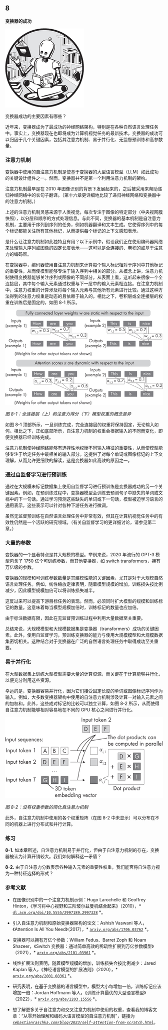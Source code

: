 ## **8**

**变换器的成功**

![Image](img/common.jpg)

变换器成功的主要因素有哪些？

近年来，变换器成为了最成功的神经网络架构，特别是在各种自然语言处理任务中。事实上，变换器现在也即将成为计算机视觉任务的最新技术。变换器的成功可以归因于几个关键因素，包括其注意力机制、易于并行化、无监督预训练和高参数量。

### **注意力机制**

变换器中使用的自注意力机制是使基于变换器的大型语言模型（LLM）如此成功的关键设计组件之一。然而，变换器并不是第一个利用注意力机制的架构。

注意力机制最早是在 2010 年图像识别的背景下发展起来的，之后被采用来帮助递归神经网络中的长句子翻译。（第十六章更详细地比较了递归神经网络和变换器中的注意力机制。）

上述的注意力机制灵感来源于人类视觉，每次专注于图像的特定部分（中央视网膜快照），以分层和顺序的方式处理信息。与此不同，变换器的基本机制是自注意力机制，主要用于序列到序列的任务，例如机器翻译和文本生成。它使得序列中的每个标记都能关注所有其他标记，从而提供每个标记的上下文感知表示。

是什么让注意力机制如此独特且有用？以下示例中，假设我们正在使用编码器网络来处理输入序列或图像的固定长度表示——这可以是全连接的、卷积的或基于注意力的编码器。

在变换器中，编码器使用自注意力机制来计算每个输入标记相对于序列中其他标记的重要性，从而使模型能够专注于输入序列中相关的部分。从概念上讲，注意力机制使得变换器能够关注序列或图像的不同部分。从表面上看，这听起来很像一个全连接层，其中每个输入元素通过权重与下一层中的输入元素相连接。在注意力机制中，注意力权重的计算涉及将每个输入元素与其他所有元素进行比较。通过这种方法得到的注意力权重是动态的且依赖于输入的。相比之下，卷积层或全连接层的权重在训练后是固定的，如图 8-1 所示。

![Image](img/08fig01.jpg)

*图 8-1：全连接层（上）和注意力得分（下）模型权重的概念差异*

如图 8-1 顶部所示，一旦训练完成，完全连接层的权重将保持固定，无论输入如何。相比之下，正如底部所示，自注意力机制的权重会根据输入的不同而变化，即便变换器已经训练完成。

注意力机制使神经网络能够有选择性地权衡不同输入特征的重要性，从而使模型能够专注于给定任务中最相关的输入部分。这提供了对每个单词或图像标记的上下文理解，从而允许更细致的解读，这是变换器如此高效的原因之一。

### **通过自监督学习进行预训练**

通过在大规模未标记数据集上使用自监督学习进行预训练是变换器成功的另一个关键因素。例如，在预训练过程中，变换器模型会训练去预测句子中缺失的单词或文档中的下一句话。通过学习预测这些缺失的单词或下一句话，模型被迫学习语言的通用表示，这些表示可以针对各种下游任务进行微调。

虽然无监督预训练在自然语言处理任务中非常有效，但其在计算机视觉任务中的有效性仍然是一个活跃的研究领域。（有关自监督学习的更详细讨论，请参见第二章。）

### **大量的参数**

变换器的一个显著特点是其大规模的模型。举例来说，2020 年流行的 GPT-3 模型包含了 1750 亿个可训练参数，而其他变换器，如 switch transformers，拥有万亿级的参数。

变换器的规模和可训练参数数量是其建模性能的关键因素，尤其是对于大规模自然语言处理任务。例如，线性缩放定律表明，随着模型规模的增加，训练损失按比例减少，因此模型规模加倍可以将训练损失减半。

这反过来可以提高下游目标任务的表现。然而，必须同时扩大模型的规模和训练标记的数量。这意味着每当模型规模加倍时，训练标记的数量也应加倍。

由于标注数据有限，因此在无监督预训练过程中利用大量数据至关重要。

总结来说，大规模模型和大规模数据集是变换器（transformers）成功的关键因素。此外，使用自监督学习，预训练变换器的能力与使用大规模模型和大规模数据集密切相关。这种结合对于变换器在广泛的自然语言处理任务中取得成功至关重要。

### **易于并行化**

在大型数据集上训练大型模型需要大量的计算资源，而关键在于计算能够并行化，以便充分利用这些资源。

幸运的是，变换器容易并行化，因为它们接受固定长度的单词或图像标记序列作为输入。例如，大多数变换器架构中使用的自注意力机制涉及计算一对输入元素之间的加权和。此外，这些成对标记的比较可以独立计算，如图 8-2 所示，从而使得自注意力机制能够相对容易地在不同的 GPU 核心之间进行并行化。

![图片](img/08fig02.jpg)

*图 8-2：没有权重参数的简化自注意力机制*

此外，自注意力机制中使用的各个权重矩阵（在图 8-2 中未显示）可以分布在不同的机器上进行分布式和并行计算。

### **练习**

**8-1.** 如本章所述，自注意力机制易于并行化，但由于自注意力机制的存在，变换器被认为计算开销较大。我们如何解释这一矛盾？

**8-2.** 由于自注意力分数表示各种输入元素的重要性权重，我们能否将自注意力视为一种特征选择的形式？

### **参考文献**

+   在图像识别中的一个注意力机制示例：Hugo Larochelle 和 Geoffrey Hinton，《学习将中心视野和三阶玻尔兹曼机结合起来》（2010），* [`dl.acm.org/doi/10.5555/2997189.2997328`](https://dl.acm.org/doi/10.5555/2997189.2997328) *。

+   引入自注意力机制和原始变换器架构的论文：Ashish Vaswani 等人，《Attention Is All You Need》（2017），* [`arxiv.org/abs/1706.03762`](https://arxiv.org/abs/1706.03762) *。

+   变换器可以拥有万亿个参数：William Fedus、Barret Zoph 和 Noam Shazeer，《Switch 变换器：通过简单高效的稀疏性扩展到万亿参数模型》（2021），* [`arxiv.org/abs/2101.03961`](https://arxiv.org/abs/2101.03961) *。

+   线性扩展法则表明，随着模型规模的增加，训练损失会按比例减少：Jared Kaplan 等人，《神经语言模型的扩展法则》（2020），* [`arxiv.org/abs/2001.08361`](https://arxiv.org/abs/2001.08361) *。

+   研究表明，在基于变换器的语言模型中，模型大小每增加一倍，训练标记应该增加一倍：Jordan Hoffmann 等人，《训练计算最优的大型语言模型》（2022），* [`arxiv.org/abs/2203.15556`](https://arxiv.org/abs/2203.15556) *。

+   想了解更多关于自注意力和交叉注意力机制中使用的权重，查看我的博客文章：“从零开始理解和编码大语言模型的自注意力机制”，链接为 *[`sebastianraschka.com/blog/2023/self-attention-from-scratch.html`](https://sebastianraschka.com/blog/2023/self-attention-from-scratch.html)*。
